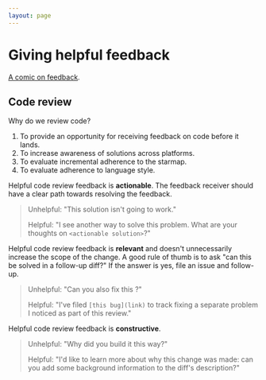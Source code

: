 ```yaml
---
layout: page
---
```


# Giving helpful feedback

[A comic on feedback](http://www.lunarbaboon.com/comics/feedback.html).

## Code review

Why do we review code?

1. To provide an opportunity for receiving feedback on code before it lands.
2. To increase awareness of solutions across platforms.
3. To evaluate incremental adherence to the starmap.
4. To evaluate adherence to language style.

Helpful code review feedback is **actionable**. The feedback receiver should have a clear path
towards resolving the feedback.

> Unhelpful: "This solution isn't going to work."
>
> Helpful: "I see another way to solve this problem. What are your thoughts on `<actionable solution>`?"

Helpful code review feedback is **relevant** and doesn't unnecessarily increase the scope of the
change. A good rule of thumb is to ask "can this be solved in a follow-up diff?" If the answer is
yes, file an issue and follow-up.

> Unhelpful: "Can you also fix this <unrelated problem>?"
>
> Helpful: "I've filed `[this bug](link)` to track fixing a separate problem I noticed as part of
> this review."

Helpful code review feedback is **constructive**.

> Unhelpful: "Why did you build it this way?"
>
> Helpful: "I'd like to learn more about why this change was made: can you add some background
> information to the diff's description?"
